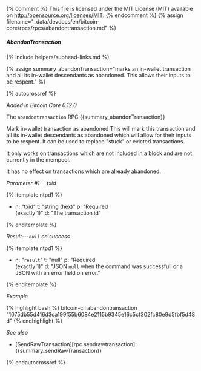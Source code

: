 {% comment %}
This file is licensed under the MIT License (MIT) available on
http://opensource.org/licenses/MIT.
{% endcomment %}
{% assign filename="_data/devdocs/en/bitcoin-core/rpcs/rpcs/abandontransaction.md" %}

##### AbandonTransaction
{% include helpers/subhead-links.md %}

{% assign summary_abandonTransaction="marks an in-wallet transaction and all its in-wallet descendants as abandoned. This allows their inputs to be respent." %}

{% autocrossref %}

*Added in Bitcoin Core 0.12.0*

The `abandontransaction` RPC {{summary_abandonTransaction}}

Mark in-wallet transaction <txid> as abandoned
This will mark this transaction and all its in-wallet descendants as abandoned which will allow
for their inputs to be respent.  It can be used to replace "stuck" or evicted transactions.

It only works on transactions which are not included in a block and are not currently in the mempool.

It has no effect on transactions which are already abandoned.

*Parameter #1---txid*

{% itemplate ntpd1 %}
- n: "txid"
  t: "string (hex)"
  p: "Required<br>(exactly 1)"
  d: "The transaction id"

{% enditemplate %}

*Result---`null` on success*

{% itemplate ntpd1 %}
- n: "`result`"
  t: "null"
  p: "Required<br>(exactly 1)"
  d: "JSON `null` when the command was successfull or a JSON with an error field on error."

{% enditemplate %}

*Example*

{% highlight bash %}
bitcoin-cli abandontransaction "1075db55d416d3ca199f55b6084e2115b9345e16c5cf302fc80e9d5fbf5d48d"
{% endhighlight %}

*See also*

* [SendRawTransaction][rpc sendrawtransaction]: {{summary_sendRawTransaction}}

{% endautocrossref %}
